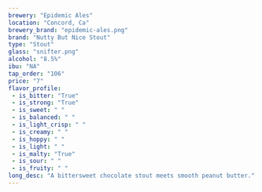 ```yaml
---
brewery: "Epidemic Ales"
location: "Concord, Ca"
brewery_brand: "epidemic-ales.png"
brand: "Nutty But Nice Stout"
type: "Stout"
glass: "snifter.png"
alcohol: "8.5%"
ibu: "NA"
tap_order: "106"
price: "7"
flavor_profile:
 - is_bitter: "True"
 - is_strong: "True"
 - is_sweet: " "
 - is_balanced: " "
 - is_light_crisp: " "
 - is_creamy: " "
 - is_hoppy: " "
 - is_light: " "
 - is_malty: "True"
 - is_sour: " "
 - is_fruity: " " 
long_desc: "A bittersweet chocolate stout meets smooth peanut butter."
---
```

